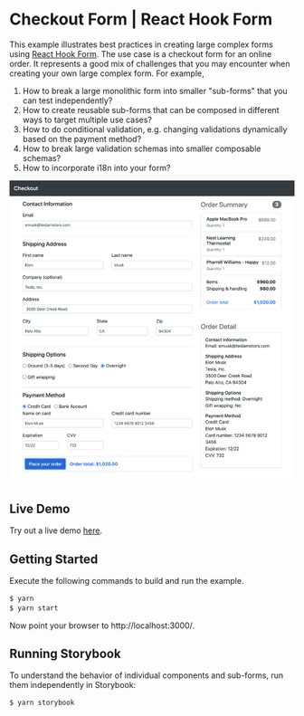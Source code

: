 # Checkout Form | React Hook Form

This example illustrates best practices in creating large complex forms using
[React Hook Form](https://react-hook-form.com/). The use case is a checkout form
for an online order. It represents a good mix of challenges that you may
encounter when creating your own large complex form. For example,

1. How to break a large monolithic form into smaller "sub-forms" that you can
   test independently?
2. How to create reusable sub-forms that can be composed in different ways to
   target multiple use cases?
3. How to do conditional validation, e.g. changing validations dynamically based
   on the payment method?
4. How to break large validation schemas into smaller composable schemas?
5. How to incorporate i18n into your form?

![Screen Shot](assets/screen-shot.png)

## Live Demo

Try out a live demo [here](https://checkout-form-rhf.web.app/).

## Getting Started

Execute the following commands to build and run the example.

```bash
$ yarn
$ yarn start
```

Now point your browser to http://localhost:3000/.

## Running Storybook

To understand the behavior of individual components and sub-forms, run them
independently in Storybook:

```bash
$ yarn storybook
```
